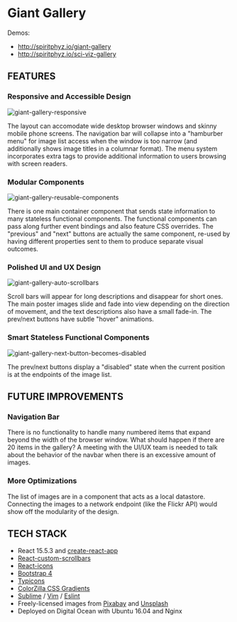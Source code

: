 # Giant Gallery
Demos:
* http://spiritphyz.io/giant-gallery
* http://spiritphyz.io/sci-viz-gallery

## FEATURES
### Responsive and Accessible Design
![giant-gallery-responsive](https://cloud.githubusercontent.com/assets/7908723/25415205/21fe52c6-29eb-11e7-8425-0995a021074b.gif)

The layout can accomodate wide desktop browser windows and skinny mobile phone screens. The navigation bar will collapse into a "hamburber menu" for image list access when the window is too narrow (and additionally shows image titles in a columnar format). The menu system incorporates extra tags to provide additional information to users browsing with screen readers.

### Modular Components
![giant-gallery-reusable-components](https://cloud.githubusercontent.com/assets/7908723/25415281/91d5d9b6-29eb-11e7-8ac8-88216d4de481.gif)

There is one main container component that sends state information to many 
stateless functional components. The functional components can pass along further event bindings and also feature CSS overrides. The "previous" and "next" buttons are actually the same component, re-used by having different properties sent to them to produce separate visual outcomes.

### Polished UI and UX Design
![giant-gallery-auto-scrollbars](https://cloud.githubusercontent.com/assets/7908723/25415142/b05a4490-29ea-11e7-8012-ce7cf40cfa57.gif)

Scroll bars will appear for long descriptions and disappear for short ones. The main poster images slide and fade into view depending on the direction of movement, and the text descriptions also have a small fade-in. The prev/next buttons have subtle "hover" animations.

### Smart Stateless Functional Components
![giant-gallery-next-button-becomes-disabled](https://cloud.githubusercontent.com/assets/7908723/25415169/da4cc98a-29ea-11e7-87f4-4281d23f5e2f.gif)

The prev/next buttons display a "disabled" state when the current position is at the endpoints of the image list.


## FUTURE IMPROVEMENTS

### Navigation Bar
There is no functionality to handle many numbered items that expand beyond the width of the browser window. What should happen if there are 20 items in the gallery? A meeting with the UI/UX team is needed to talk about the behavior of the navbar when there is an excessive amount of images.

### More Optimizations
The list of images are in a component that acts as a local datastore. Connecting the images to a network endpoint (like the Flickr API) would show off the modularity of the design. 

## TECH STACK
* React 15.5.3 and [create-react-app](https://github.com/facebookincubator/create-react-app)
* [React-custom-scrollbars](https://github.com/malte-wessel/react-custom-scrollbars)
* [React-icons](https://github.com/gorangajic/react-icons)
* [Bootstrap 4](https://v4-alpha.getbootstrap.com)
* [Typicons](http://typicons.com)
* [ColorZilla CSS Gradients](http://www.colorzilla.com/gradient-editor/)
* [Sublime](https://www.sublimetext.com) / [Vim](http://www.vim.org) / [Eslint](http://eslint.org/)
* Freely-licensed images from [Pixabay](https://pixabay.com/) and [Unsplash](https://unsplash.com/)
* Deployed on Digital Ocean with Ubuntu 16.04 and Nginx
